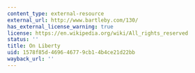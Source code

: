 ```yaml
---
content_type: external-resource
external_url: http://www.bartleby.com/130/
has_external_license_warning: true
license: https://en.wikipedia.org/wiki/All_rights_reserved
status: ''
title: On Liberty
uid: 1578f85d-4696-4677-9cb1-4b4ce21d22bb
wayback_url: ''
---
```

